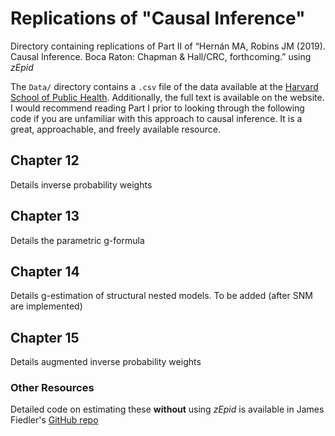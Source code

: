 # Replications of "Causal Inference"

Directory containing replications of Part II of
“Hernán MA, Robins JM (2019). Causal Inference. Boca Raton: Chapman & Hall/CRC, forthcoming.” using *zEpid*

The `Data/` directory contains a `.csv` file of the data available at the 
[Harvard School of Public Health](https://www.hsph.harvard.edu/miguel-hernan/causal-inference-book/).
Additionally, the full text is available on the website. I would recommend reading Part I prior to looking through
the following code if you are unfamiliar with this approach to causal inference. It is a great, approachable, and 
freely available resource.

## Chapter 12
Details inverse probability weights

## Chapter 13
Details the parametric g-formula

## Chapter 14
Details g-estimation of structural nested models. To be added (after SNM are implemented)

## Chapter 15 
Details augmented inverse probability weights

### Other Resources
Detailed code on estimating these **without** using *zEpid* is available in James Fiedler's 
[GitHub repo](https://github.com/jrfiedler/causal_inference_python_code)
